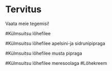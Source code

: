 # Tervitus

Vaata meie tegemisi!


[](Tooted)

#Külmsuitsu lõhefilee
[](https://user-images.githubusercontent.com/81916500/114322488-45168400-9b29-11eb-8bc4-720a50d26d11.jpg)

#Külmsuitsu lõhefilee apelsini-ja sidrunipipraga
[](https://user-images.githubusercontent.com/81916500/114322822-e4884680-9b2a-11eb-8a89-15edefed370f.jpg)

#Külmsuitsu lõhefilee musta pipraga
[](https://user-images.githubusercontent.com/81916500/114322767-ab4fd680-9b2a-11eb-9035-6095ebb1b24f.jpg)

#Külmsuitsu lõhefilee meresoolaga
[](https://user-images.githubusercontent.com/81916500/114322873-2b763c00-9b2b-11eb-8d88-8dd3db2c5d64.jpg)
#Lõhekreem
[](https://user-images.githubusercontent.com/81916500/114322800-cde1ef80-9b2a-11eb-97b0-988943a2a60e.jpg)

[](https://user-images.githubusercontent.com/81916500/114322021-b274e580-9b26-11eb-81d3-9a2424d91a0d.jpg)

